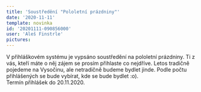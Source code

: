 ```yaml
---
title: 'Soustředění "Pololetní prázdniny"'
date: '2020-11-11'
template: novinka
id: '20201111-090856000'
user: 'Aleš Finstrle'
pictures:
---
```

V přihláškovém systému je vypsáno soustředění na pololetní prázdniny. Ti z vás, kteří máte o něj zájem se prosím přihlaste co nejdříve. Letos tradičně pojedeme na Vysočinu, ale netradičně budeme bydlet jinde. Podle počtu přihlášených se bude vybírat, kde se bude bydlet :o).  
Termín přihlášek do 20.11.2020.
